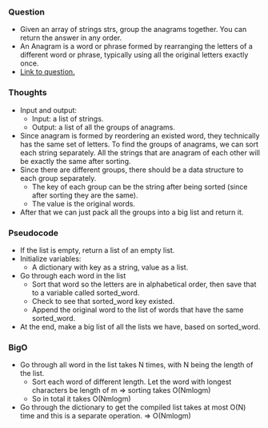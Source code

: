 ### Question
- Given an array of strings strs, group the anagrams together. You can return the answer in any order.
- An Anagram is a word or phrase formed by rearranging the letters of a different word or phrase, typically using all the original letters exactly once.
- [Link to question.](https://leetcode.com/problems/group-anagrams/description/)

### Thoughts
- Input and output:
    - Input: a list of strings.
    - Output: a list of all the groups of anagrams.
- Since anagram is formed by reordering an existed word, they technically has the same set of letters. To find the groups of anagrams, we can sort each string separately. All the strings that are anagram of each other will be exactly the same after sorting.
- Since there are different groups, there should be a data structure to each group separately.
    - The key of each group can be the string after being sorted (since after sorting they are the same).
    - The value is the original words.
- After that we can just pack all the groups into a big list and return it.

### Pseudocode
- If the list is empty, return a list of an empty list.
- Initialize variables:
    - A dictionary with key as a string, value as a list.
- Go through each word in the list
    - Sort that word so the letters are in alphabetical order, then save that to a variable called sorted_word.
    - Check to see that sorted_word key existed.
    - Append the original word to the list of words that have the same sorted_word.
- At the end, make a big list of all the lists we have, based on sorted_word.

### BigO
- Go through all word in the list takes N times, with N being the length of the list.
    - Sort each word of different length. Let the word with longest characters be length of m => sorting takes O(Nmlogm)
    - So in total it takes O(Nmlogm)
- Go through the dictionary to get the compiled list takes at most O(N) time and this is a separate operation.
=> O(Nmlogm)
